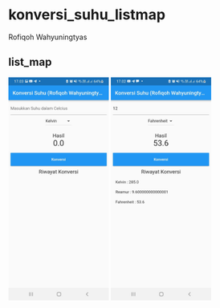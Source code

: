 # konversi_suhu_listmap



Rofiqoh Wahyuningtyas

## list_map


<img src="img/1.jpeg" alt="tugas" style="width:200px;"/>
<img src="img/2.jpeg" alt="tugas" style="width:200px;"/>
